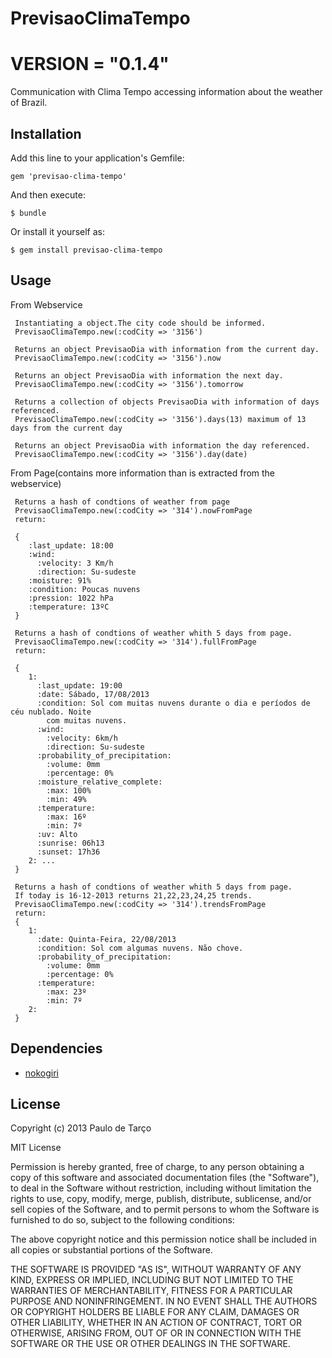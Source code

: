 # PrevisaoClimaTempo 
# VERSION = "0.1.4"

Communication with Clima Tempo accessing information about the weather of Brazil.

## Installation

Add this line to your application's Gemfile:

    gem 'previsao-clima-tempo'

And then execute:

    $ bundle

Or install it yourself as:

    $ gem install previsao-clima-tempo

## Usage
	 
From Webservice
	 
	 Instantiating a object.The city code should be informed.
     PrevisaoClimaTempo.new(:codCity => '3156')
     
     Returns an object PrevisaoDia with information from the current day.
     PrevisaoClimaTempo.new(:codCity => '3156').now
     
     Returns an object PrevisaoDia with information the next day.
     PrevisaoClimaTempo.new(:codCity => '3156').tomorrow
     
     Returns a collection of objects PrevisaoDia with information of days referenced.
     PrevisaoClimaTempo.new(:codCity => '3156').days(13) maximum of 13 days from the current day
     
     Returns an object PrevisaoDia with information the day referenced.
     PrevisaoClimaTempo.new(:codCity => '3156').day(date)
     
From Page(contains more information than is extracted from the webservice)
     
     Returns a hash of condtions of weather from page
	 PrevisaoClimaTempo.new(:codCity => '314').nowFromPage
	 return:
	 
	 {
		:last_update: 18:00
		:wind:
		  :velocity: 3 Km/h
		  :direction: Su-sudeste
		:moisture: 91%
		:condition: Poucas nuvens
		:pression: 1022 hPa
		:temperature: 13ºC  
 	 }
 	 
     Returns a hash of condtions of weather whith 5 days from page.
  	 PrevisaoClimaTempo.new(:codCity => '314').fullFromPage
	 return:
	 
	 {
		1:
		  :last_update: 19:00
		  :date: Sábado, 17/08/2013
		  :condition: Sol com muitas nuvens durante o dia e períodos de céu nublado. Noite
		    com muitas nuvens.
		  :wind:
		    :velocity: 6km/h
		    :direction: Su-sudeste
		  :probability_of_precipitation:
		    :volume: 0mm
		    :percentage: 0%
		  :moisture_relative_complete:
		    :max: 100%
		    :min: 49%
		  :temperature:
		    :max: 16º
		    :min: 7º
		  :uv: Alto
		  :sunrise: 06h13
		  :sunset: 17h36
		2: ...
 	 }
 	 
	 Returns a hash of condtions of weather whith 5 days from page.
	 If today is 16-12-2013 returns 21,22,23,24,25 trends.
  	 PrevisaoClimaTempo.new(:codCity => '314').trendsFromPage
	 return:
	 {
		1:
		  :date: Quinta-Feira, 22/08/2013
		  :condition: Sol com algumas nuvens. Não chove.
		  :probability_of_precipitation:
		    :volume: 0mm
		    :percentage: 0%
		  :temperature:
		    :max: 23º
		    :min: 7º
		2: 
 	 }

## Dependencies

<ul>
<li><a href="http://nokogiri.org">nokogiri</a></li>
</ul>

## License

Copyright (c) 2013 Paulo de Tarço

MIT License

Permission is hereby granted, free of charge, to any person obtaining
a copy of this software and associated documentation files (the
"Software"), to deal in the Software without restriction, including
without limitation the rights to use, copy, modify, merge, publish,
distribute, sublicense, and/or sell copies of the Software, and to
permit persons to whom the Software is furnished to do so, subject to
the following conditions:

The above copyright notice and this permission notice shall be
included in all copies or substantial portions of the Software.

THE SOFTWARE IS PROVIDED "AS IS", WITHOUT WARRANTY OF ANY KIND,
EXPRESS OR IMPLIED, INCLUDING BUT NOT LIMITED TO THE WARRANTIES OF
MERCHANTABILITY, FITNESS FOR A PARTICULAR PURPOSE AND
NONINFRINGEMENT. IN NO EVENT SHALL THE AUTHORS OR COPYRIGHT HOLDERS BE
LIABLE FOR ANY CLAIM, DAMAGES OR OTHER LIABILITY, WHETHER IN AN ACTION
OF CONTRACT, TORT OR OTHERWISE, ARISING FROM, OUT OF OR IN CONNECTION
WITH THE SOFTWARE OR THE USE OR OTHER DEALINGS IN THE SOFTWARE.